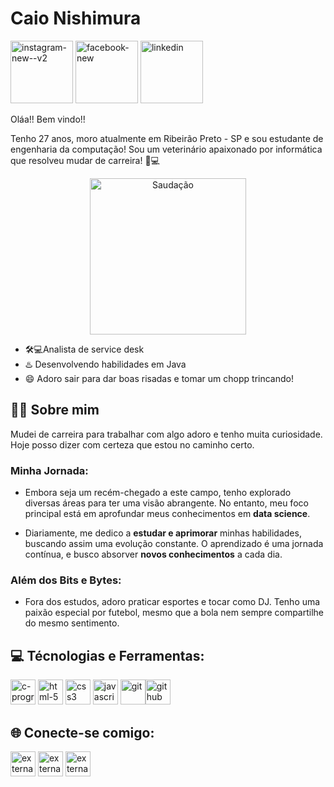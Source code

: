 # Caio Nishimura
<div>
    <a href="https://www.instagram.com/caionishimura/" target="_blank"><img width="100" height="100" src="https://img.icons8.com/bubbles/100/instagram-new--v2.png" alt="instagram-new--v2"></a>
    <a href="https://www.facebook.com/caionishi" targert="_blank"><img width="100" height="100" src="https://img.icons8.com/bubbles/100/facebook-new.png" alt="facebook-new"></a>
    <a href="https://www.linkedin.com/in/caio-akihiro-garcia-nishimura-4625561b7/" target="_blank"><img width="100" height="100" src="https://img.icons8.com/bubbles/100/linkedin.png" alt="linkedin"></a>
</div>

Oláa!! Bem vindo!!

Tenho 27 anos, moro atualmente em Ribeirão Preto - SP e sou estudante de engenharia da computação! Sou um veterinário apaixonado por informática que resolveu mudar de carreira! 🐾💻

<p align="center">
    <img src="https://c.tenor.com/gPEDA7CLmfEAAAAd/tenor.gif" alt="Saudação" width="250" height="250">
</p>



- 🛠💻Analista de service desk
- ♨️ Desenvolvendo habilidades em Java
- 😄  Adoro sair para dar boas risadas e tomar um chopp trincando!

## 🙋‍♂️ Sobre mim
  Mudei de carreira para trabalhar com algo adoro e tenho muita curiosidade. Hoje posso dizer com certeza que estou no caminho certo.

### Minha Jornada:
- Embora seja um recém-chegado a este campo, tenho explorado diversas áreas para ter uma visão abrangente. No entanto, meu foco principal está em aprofundar meus conhecimentos em **data science**.

- Diariamente, me dedico a **estudar e aprimorar** minhas habilidades, buscando assim uma evolução constante. O aprendizado é uma jornada contínua, e busco absorver **novos conhecimentos** a cada dia.
  
### Além dos Bits e Bytes:
- Fora dos estudos, adoro praticar esportes e tocar como DJ. Tenho uma paixão especial por futebol, mesmo que a bola nem sempre compartilhe do mesmo sentimento.
 
## 💻 Técnologias e Ferramentas:
<div>
    <img width="40" height="40" src="https://img.icons8.com/fluency/48/c-programming.png" alt="c-programming"/> <img width="40" height="40" src="https://img.icons8.com/nolan/64/1A6DFF/C822FF/html-5.png" alt="html-5"/> <img width="40" height="40" src="https://img.icons8.com/nolan/40/1A6DFF/C822FF/css3.png" alt="css3"/> <img width="40" height="40" src="https://img.icons8.com/nolan/40/1A6DFF/C822FF/javascript-logo.png" alt="javascript-logo"/> <img width="40" height="40" src="https://img.icons8.com/nolan/40/1A6DFF/C822FF/git.png" alt="git"/><img width="40" height="40" src="https://img.icons8.com/nolan/40/1A6DFF/C822FF/github.png" alt="github"/>
</div>

## 🌐 Conecte-se comigo:
<div>
    <a href="https://www.instagram.com/caionishimura/" target="_blank"><img width="40" height="40" src="https://img.icons8.com/external-tal-revivo-tritone-tal-revivo/40/external-instagram-photo-and-video-sharing-social-networking-service-owned-by-facebook-logo-tritone-tal-revivo.png" alt="external-instagram-photo-and-video-sharing-social-networking-service-owned-by-facebook-logo-tritone-tal-revivo"></a>
    <a href="https://www.facebook.com/caionishi" targert="_blank"><img width="40" height="40" src="https://img.icons8.com/external-tal-revivo-tritone-tal-revivo/40/external-famous-social-media-online-social-media-and-social-networking-service-facebook-logo-tritone-tal-revivo.png" alt="external-famous-social-media-online-social-media-and-social-networking-service-facebook-logo-tritone-tal-revivo"></a>
    <a href="https://www.linkedin.com/in/caio-akihiro-garcia-nishimura-4625561b7/" target="_blank"><img width="40" height="40" src="https://img.icons8.com/external-tal-revivo-tritone-tal-revivo/40/external-linkedin-in-logo-used-for-professional-networking-logo-tritone-tal-revivo.png" alt="external-linkedin-in-logo-used-for-professional-networking-logo-tritone-tal-revivo"></a>
</div>
